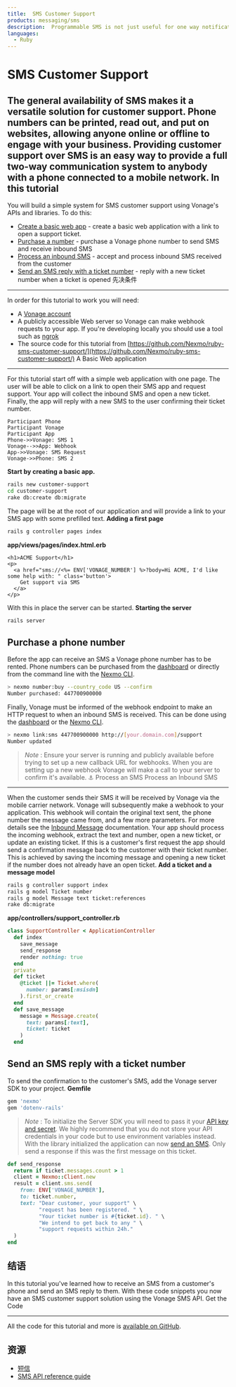 ```yaml
---
title:  SMS Customer Support
products: messaging/sms
description:  Programmable SMS is not just useful for one way notifications. When you combine outbound notifications with inbound messages you create chat-like interactions between your company and your customers.
languages:
  - Ruby
---
```


SMS Customer Support
====================
The general availability of SMS makes it a versatile solution for customer support. Phone numbers can be printed, read out, and put on websites, allowing anyone online or offline to engage with your business.
Providing customer support over SMS is an easy way to provide a full two-way communication system to anybody with a phone connected to a mobile network.
In this tutorial
----------------
You will build a simple system for SMS customer support using Vonage's APIs and libraries.
To do this:
* [Create a basic web app](#a-basic-web-application) - create a basic web application with a link to open a support ticket.
* [Purchase a number](#purchase-a-phone-number) - purchase a Vonage phone number to send SMS and receive inbound SMS
* [Process an inbound SMS](#process-an-inbound-sms) - accept and process inbound SMS received from the customer
* [Send an SMS reply with a ticket number](#send-an-sms-reply-with-a-ticket-number) - reply with a new ticket number when a ticket is opened
先决条件
----
In order for this tutorial to work you will need:
* A [Vonage account](https://dashboard.nexmo.com/sign-up)
* A publicly accessible Web server so Vonage can make webhook requests to your app. If you're developing locally you should use a tool such as [ngrok](https://ngrok.com/)
* The source code for this tutorial from [https://github.com/Nexmo/ruby-sms-customer-support/](https://github.com/Nexmo/ruby-sms-customer-support/)
A Basic Web application
-----------------------
For this tutorial start off with a simple web application with one page. The user will be able to click on a link to open their SMS app and request support. Your app will collect the inbound SMS and open a new ticket. Finally, the app will reply with a new SMS to the user confirming their ticket number.
```sequence_diagram
Participant Phone
Participant Vonage
Participant App
Phone->>Vonage: SMS 1
Vonage-->>App: Webhook
App->>Vonage: SMS Request
Vonage->>Phone: SMS 2
```
**Start by creating a basic app.** 
```sh
rails new customer-support
cd customer-support
rake db:create db:migrate
```
The page will be at the root of our application and will provide a link to your SMS app with some prefilled text.
**Adding a first page** 
```sh
rails g controller pages index
```
**app/views/pages/index.html.erb** 
```erb
<h1>ACME Support</h1>
<p>
  <a href="sms://<%= ENV['VONAGE_NUMBER'] %>?body=Hi ACME, I'd like some help with: " class='button'>
    Get support via SMS
  </a>
</p>
```
With this in place the server can be started.
**Starting the server** 
```sh
rails server
```
Purchase a phone number
-----------------------
Before the app can receive an SMS a Vonage phone number has to be rented. Phone numbers can be purchased from the [dashboard](https://dashboard.nexmo.com) or directly from the command line with the [Nexmo CLI](https://github.com/nexmo/nexmo-cli).
```sh
> nexmo number:buy --country_code US --confirm
Number purchased: 447700900000
```
Finally, Vonage must be informed of the webhook endpoint to make an HTTP request to when an inbound SMS is received. This can be done using the [dashboard](https://dashboard.nexmo.com/your-numbers) or the [Nexmo CLI](https://github.com/nexmo/nexmo-cli).
```sh
> nexmo link:sms 447700900000 http://[your.domain.com]/support
Number updated
```

> *Note* : Ensure your server is running and publicly available before trying to set up a new callback URL for webhooks. When you are setting up a new webhook Vonage will make a call to your server to confirm it's available.
⚓ Process an SMS
Process an Inbound SMS
----------------------
When the customer sends their SMS it will be received by Vonage via the mobile carrier network. Vonage will subsequently make a webhook to your application.
This webhook will contain the original text sent, the phone number the message came from, and a few more parameters. For more details see the [Inbound Message](/api/sms#inbound-sms) documentation.
Your app should process the incoming webhook, extract the text and number, open a new ticket, or update an existing ticket. If this is a customer's first request the app should send a confirmation message back to the customer with their ticket number.
This is achieved by saving the incoming message and opening a new ticket if the number does not already have an open ticket.
**Add a ticket and a message model** 
```sh
rails g controller support index
rails g model Ticket number
rails g model Message text ticket:references
rake db:migrate
```
**app/controllers/support\_controller.rb** 
```ruby
class SupportController < ApplicationController
  def index
    save_message
    send_response
    render nothing: true
  end
  private
  def ticket
    @ticket ||= Ticket.where(
      number: params[:msisdn]
    ).first_or_create
  end
  def save_message
    message = Message.create(
      text: params[:text],
      ticket: ticket
    )
  end
```
Send an SMS reply with a ticket number
--------------------------------------
To send the confirmation to the customer's SMS, add the Vonage server SDK to your project.
**Gemfile** 
```ruby
gem 'nexmo'
gem 'dotenv-rails'
```

> *Note* : To initialize the Server SDK you will need to pass it your [API key and secret](https://dashboard.nexmo.com/settings). We highly recommend that you do not store your API credentials in your code but to use environment variables instead.
With the library initialized the application can now [send an SMS](/api/sms#send-an-sms). Only send a response if this was the first message on this ticket.
```ruby
def send_response
  return if ticket.messages.count > 1
  client = Nexmo::Client.new
  result = client.sms.send(
    from: ENV['VONAGE_NUMBER'],
    to: ticket.number,
    text: "Dear customer, your support" \
          "request has been registered. " \
          "Your ticket number is #{ticket.id}. " \
          "We intend to get back to any " \
          "support requests within 24h."
  )
end
```
结语
---
In this tutorial you've learned how to receive an SMS from a customer's phone and send an SMS reply to them. With these code snippets you now have an SMS customer support solution using the Vonage SMS API.
Get the Code

---

All the code for this tutorial and more is [available on GitHub](https://github.com/Nexmo/ruby-sms-customer-support/).

资源
---

* [短信](/sms)
* [SMS API reference guide](/api/sms)

